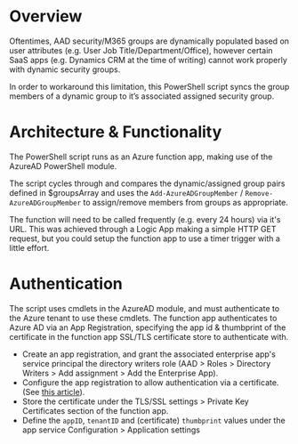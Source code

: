 # Overview
Oftentimes, AAD security/M365 groups are dynamically populated based on user attributes (e.g. User Job Title/Department/Office), however certain SaaS apps (e.g. Dynamics CRM at the time of writing) cannot work properly with dynamic security groups. 

In order to workaround this limitation, this PowerShell script syncs the group members of a dynamic group to it’s associated assigned security group.

# Architecture & Functionality
The PowerShell script runs as an Azure function app, making use of the AzureAD PowerShell module. 

The script cycles through and compares the dynamic/assigned group pairs defined in $groupsArray and uses the `Add-AzureADGroupMember` / `Remove-AzureADGroupMember` to assign/remove members from groups as appropriate.

The function will need to be called frequently (e.g. every 24 hours) via it's URL. This was achieved through a Logic App making a simple HTTP GET request, but you could setup the function app to use a timer trigger with a little effort.


# Authentication
The script uses cmdlets in the AzureAD module, and must authenticate to the Azure tenant to use these cmdlets. The function app authenticates to Azure AD via an App Registration, specifying the app id & thumbprint of the certificate in the function app SSL/TLS certificate store to authenticate with. 

- Create an app registration, and grant the associated enterprise app's service principal the directory writers role (AAD > Roles > Directory Writers > Add assignment > Add the Enterprise App).
- Configure the app registration to allow authentication via a certificate. (See [this article](https://docs.microsoft.com/en-us/powershell/azure/active-directory/signing-in-service-principal?view=azureadps-2.0)). 
- Store the certificate under the TLS/SSL settings > Private Key Certificates section of the function app.
- Define the `appID`, `tenantID` and (certificate) `thumbprint` values under the app service Configuration > Application settings
